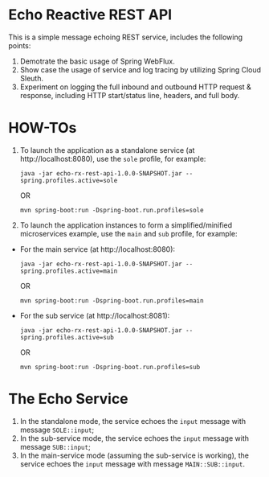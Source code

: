 # Echo Reactive REST API

This is a simple message echoing REST service, includes the following points:
1. Demotrate the basic usage of Spring WebFlux.
1. Show case the usage of service and log tracing by utilizing Spring Cloud Sleuth.
1. Experiment on logging the full inbound and outbound HTTP request & response, including HTTP start/status line, headers, and full body.

# HOW-TOs
1. To launch the application as a standalone service (at http://localhost:8080), use the `sole` profile, for example:
   ```
   java -jar echo-rx-rest-api-1.0.0-SNAPSHOT.jar --spring.profiles.active=sole
   ```
   OR
   ```
   mvn spring-boot:run -Dspring-boot.run.profiles=sole
   ```
1. To launch the application instances to form a simplified/minified microservices example, use the `main` and `sub` profile, for example:

* For the main service (at http://localhost:8080):
   ```
   java -jar echo-rx-rest-api-1.0.0-SNAPSHOT.jar --spring.profiles.active=main
   ```
   OR
   ```
   mvn spring-boot:run -Dspring-boot.run.profiles=main
   ```

* For the sub service (at http://localhost:8081):
   ```
   java -jar echo-rx-rest-api-1.0.0-SNAPSHOT.jar --spring.profiles.active=sub
   ```
   OR
   ```
   mvn spring-boot:run -Dspring-boot.run.profiles=sub
   ```

# The Echo Service
1. In the standalone mode, the service echoes the `input` message with message `SOLE::input`;
1. In the sub-service mode, the service echoes the `input` message with message `SUB::input`;
1. In the main-service mode (assuming the sub-service is working), the service echoes the `input` message with message `MAIN::SUB::input`.
